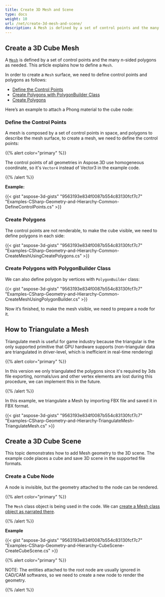 ```yaml
---
title: Create 3D Mesh and Scene
type: docs
weight: 10
url: /net/create-3d-mesh-and-scene/
description: A Mesh is defined by a set of control points and the many n-sided polygons as needed. This article explains how to define a Mesh.
---
```


## **Create a 3D Cube Mesh**
A [`Mesh`](https://reference.aspose.com/3d/net/aspose.threed.entities/mesh) is defined by a set of control points and the many n-sided polygons as needed. This article explains how to define a `Mesh`.

In order to create a `Mesh` surface, we need to define control points and polygons as follows:

- [Define the Control Points](/3d/net/create-3d-mesh-and-scene/)
- [Create Polygons with PolygonBuilder Class](/3d/net/create-3d-mesh-and-scene/)
- [Create Polygons](/3d/net/create-3d-mesh-and-scene/)

Here’s an example to attach a Phong material to the cube node:
### **Define the Control Points**
A mesh is composed by a set of control points in space, and polygons to describe the mesh surface, to create a mesh, we need to define the control points:

{{% alert color="primary" %}}

The control points of all geometries in Aspose.3D use homogeneous coordinate, so it's `Vector4` instead of Vector3 in the example code.

{{% /alert %}}

**Example:**

{{< gist "aspose-3d-gists" "9563193e834f0087b554c83130fcf7c7" "Examples-CSharp-Geometry-and-Hierarchy-Common-DefineControlPoints.cs" >}}


### **Create Polygons**
The control points are not renderable, to make the cube visible, we need to define polygons in each side:

{{< gist "aspose-3d-gists" "9563193e834f0087b554c83130fcf7c7" "Examples-CSharp-Geometry-and-Hierarchy-Common-CreateMeshUsingCreatePolygons.cs" >}}


### **Create Polygons with PolygonBuilder Class**
We can also define polygon by vertices with `PolygonBuilder` class:

{{< gist "aspose-3d-gists" "9563193e834f0087b554c83130fcf7c7" "Examples-CSharp-Geometry-and-Hierarchy-Common-CreateMeshUsingPolygonBuilder.cs" >}}

Now it’s finished, to make the mesh visible, we need to prepare a node for it.
## **How to Triangulate a Mesh**
Triangulate mesh is useful for game industry because the triangular is the only supported primitive that GPU hardware supports (non-triangular data are triangulated in driver-level, which is inefficient in real-time rendering)

{{% alert color="primary" %}}

In this version we only triangulated the polygons since it's required by 3ds file exporting, normals/uvs and other vertex elements are lost during this procedure, we can implement this in the future.

{{% /alert %}}

In this example, we triangulate a Mesh by importing FBX file and saved it in FBX format.

{{< gist "aspose-3d-gists" "9563193e834f0087b554c83130fcf7c7" "Examples-CSharp-Geometry-and-Hierarchy-TriangulateMesh-TriangulateMesh.cs" >}}
## **Create a 3D Cube Scene**
This topic demonstrates how to add Mesh geometry to the 3D scene. The example code places a cube and save 3D scene in the supported file formats.
### **Create a Cube Node**
A node is invisible, but the geometry attached to the node can be rendered.

{{% alert color="primary" %}}

The `Mesh` class object is being used in the code. We can [create a Mesh class object as narrated there](https://docs.aspose.com/3d/net/create-3d-mesh-and-scene/#create-a-3d-cube-mesh).

{{% /alert %}}

**Example**

{{< gist "aspose-3d-gists" "9563193e834f0087b554c83130fcf7c7" "Examples-CSharp-Geometry-and-Hierarchy-CubeScene-CreateCubeScene.cs" >}}

{{% alert color="primary" %}}

NOTE: The entities attached to the root node are usually ignored in CAD/CAM softwares, so we need to create a new node to render the geometry.

{{% /alert %}}

